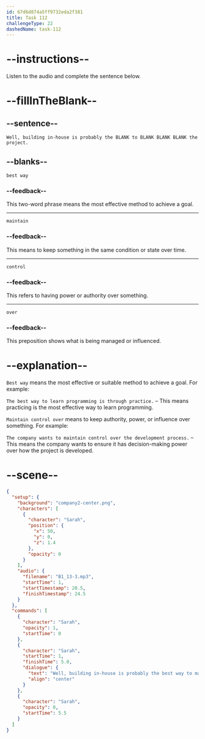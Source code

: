 ```yaml
---
id: 67d6d874a5ff9732eda2f381
title: Task 112
challengeType: 22
dashedName: task-112
---
```


<!-- (Audio) Sarah: Well, building in-house is probably the best way to maintain control over the project. -->

# --instructions--

Listen to the audio and complete the sentence below.

# --fillInTheBlank--

## --sentence--

`Well, building in-house is probably the BLANK to BLANK BLANK BLANK the project.`

## --blanks--

`best way`

### --feedback--

This two-word phrase means the most effective method to achieve a goal.

---

`maintain`

### --feedback--

This means to keep something in the same condition or state over time.

---

`control`

### --feedback--

This refers to having power or authority over something.

---

`over`

### --feedback--

This preposition shows what is being managed or influenced.

# --explanation--

`Best way` means the most effective or suitable method to achieve a goal. For example:  

`The best way to learn programming is through practice.` – This means practicing is the most effective way to learn programming.  

`Maintain control over` means to keep authority, power, or influence over something. For example:  

`The company wants to maintain control over the development process.` – This means the company wants to ensure it has decision-making power over how the project is developed.  

# --scene--

```json
{
  "setup": {
    "background": "company2-center.png",
    "characters": [
      {
        "character": "Sarah",
        "position": {
          "x": 50,
          "y": 0,
          "z": 1.4
        },
        "opacity": 0
      }
    ],
    "audio": {
      "filename": "B1_13-3.mp3",
      "startTime": 1,
      "startTimestamp": 20.5,
      "finishTimestamp": 24.5
    }
  },
  "commands": [
    {
      "character": "Sarah",
      "opacity": 1,
      "startTime": 0
    },
    {
      "character": "Sarah",
      "startTime": 1,
      "finishTime": 5.0,
      "dialogue": {
        "text": "Well, building in-house is probably the best way to maintain control over the project.",
        "align": "center"
      }
    },
    {
      "character": "Sarah",
      "opacity": 0,
      "startTime": 5.5
    }
  ]
}
```
